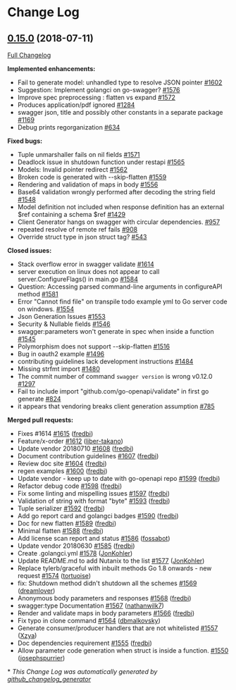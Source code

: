# Change Log

## [0.15.0](https://github.com/syndbg/go-swagger/tree/0.15.0) (2018-07-11)
[Full Changelog](https://github.com/syndbg/go-swagger/compare/0.14.0...0.15.0)

**Implemented enhancements:**

- Fail to generate model: unhandled type to resolve JSON pointer [\#1602](https://github.com/syndbg/go-swagger/issues/1602)
- Suggestion: Implement golangci on go-swagger? [\#1576](https://github.com/syndbg/go-swagger/issues/1576)
- Improve spec preprocessing : flatten vs expand [\#1572](https://github.com/syndbg/go-swagger/issues/1572)
- Produces application/pdf ignored [\#1284](https://github.com/syndbg/go-swagger/issues/1284)
- swagger json, title and possibly other constants in a separate package [\#1169](https://github.com/syndbg/go-swagger/issues/1169)
- Debug prints regorganization [\#634](https://github.com/syndbg/go-swagger/issues/634)

**Fixed bugs:**

- Tuple unmarshaller fails on nil fields [\#1571](https://github.com/syndbg/go-swagger/issues/1571)
- Deadlock issue in shutdown function under restapi [\#1565](https://github.com/syndbg/go-swagger/issues/1565)
- Models: Invalid pointer redirect [\#1562](https://github.com/syndbg/go-swagger/issues/1562)
- Broken code is generated with --skip-flatten [\#1559](https://github.com/syndbg/go-swagger/issues/1559)
- Rendering and validation of maps in body [\#1556](https://github.com/syndbg/go-swagger/issues/1556)
- Base64 validation wrongly performed after decoding the string field [\#1548](https://github.com/syndbg/go-swagger/issues/1548)
- Model definition not included when response definition has an external $ref containing a schema $ref [\#1429](https://github.com/syndbg/go-swagger/issues/1429)
- Client Generator hangs on swagger with circular dependencies. [\#957](https://github.com/syndbg/go-swagger/issues/957)
- repeated resolve of remote ref fails [\#908](https://github.com/syndbg/go-swagger/issues/908)
- Override struct type in json struct tag? [\#543](https://github.com/syndbg/go-swagger/issues/543)

**Closed issues:**

- Stack overflow error in swagger validate [\#1614](https://github.com/syndbg/go-swagger/issues/1614)
- server execution on linux does not appear to call server.ConfigureFlags\(\) in main.go [\#1584](https://github.com/syndbg/go-swagger/issues/1584)
- Question: Accessing parsed command-line arguments in configureAPI method [\#1581](https://github.com/syndbg/go-swagger/issues/1581)
- Error "Cannot find file" on transpile todo example yml to Go server code on windows. [\#1554](https://github.com/syndbg/go-swagger/issues/1554)
- Json Generation Issues [\#1553](https://github.com/syndbg/go-swagger/issues/1553)
- Security & Nullable fields [\#1546](https://github.com/syndbg/go-swagger/issues/1546)
- swagger:parameters won't generate in spec when inside a function [\#1545](https://github.com/syndbg/go-swagger/issues/1545)
- Polymorphism does not support --skip-flatten [\#1516](https://github.com/syndbg/go-swagger/issues/1516)
- Bug in oauth2 example [\#1496](https://github.com/syndbg/go-swagger/issues/1496)
- contributing guidelines lack development instructions [\#1484](https://github.com/syndbg/go-swagger/issues/1484)
- Missing strfmt import [\#1480](https://github.com/syndbg/go-swagger/issues/1480)
- The commit number of command `swagger version` is wrong v0.12.0 [\#1297](https://github.com/syndbg/go-swagger/issues/1297)
- Fail to include import "github.com/go-openapi/validate" in first go generate [\#824](https://github.com/syndbg/go-swagger/issues/824)
- it appears that vendoring breaks client generation assumption [\#785](https://github.com/syndbg/go-swagger/issues/785)

**Merged pull requests:**

- Fixes \#1614 [\#1615](https://github.com/syndbg/go-swagger/pull/1615) ([fredbi](https://github.com/fredbi))
- Feature/x-order [\#1612](https://github.com/syndbg/go-swagger/pull/1612) ([liber-takano](https://github.com/liber-takano))
- Update vendor 20180710 [\#1608](https://github.com/syndbg/go-swagger/pull/1608) ([fredbi](https://github.com/fredbi))
- Document contribution guidelines [\#1607](https://github.com/syndbg/go-swagger/pull/1607) ([fredbi](https://github.com/fredbi))
- Review doc site [\#1604](https://github.com/syndbg/go-swagger/pull/1604) ([fredbi](https://github.com/fredbi))
- regen examples [\#1600](https://github.com/syndbg/go-swagger/pull/1600) ([fredbi](https://github.com/fredbi))
- Update vendor - keep up to date with go-openapi repo [\#1599](https://github.com/syndbg/go-swagger/pull/1599) ([fredbi](https://github.com/fredbi))
- Refactor debug code [\#1598](https://github.com/syndbg/go-swagger/pull/1598) ([fredbi](https://github.com/fredbi))
- Fix some linting and mispelling issues [\#1597](https://github.com/syndbg/go-swagger/pull/1597) ([fredbi](https://github.com/fredbi))
- Validation of string with format "byte" [\#1593](https://github.com/syndbg/go-swagger/pull/1593) ([fredbi](https://github.com/fredbi))
- Tuple serializer [\#1592](https://github.com/syndbg/go-swagger/pull/1592) ([fredbi](https://github.com/fredbi))
- Add go report card and golangci badges [\#1590](https://github.com/syndbg/go-swagger/pull/1590) ([fredbi](https://github.com/fredbi))
- Doc for new flatten [\#1589](https://github.com/syndbg/go-swagger/pull/1589) ([fredbi](https://github.com/fredbi))
- Minimal flatten [\#1588](https://github.com/syndbg/go-swagger/pull/1588) ([fredbi](https://github.com/fredbi))
- Add license scan report and status [\#1586](https://github.com/syndbg/go-swagger/pull/1586) ([fossabot](https://github.com/fossabot))
- Update vendor 20180630 [\#1585](https://github.com/syndbg/go-swagger/pull/1585) ([fredbi](https://github.com/fredbi))
- Create .golangci.yml [\#1578](https://github.com/syndbg/go-swagger/pull/1578) ([JonKohler](https://github.com/JonKohler))
- Update README.md to add Nutanix to the list [\#1577](https://github.com/syndbg/go-swagger/pull/1577) ([JonKohler](https://github.com/JonKohler))
- Replace tylerb/graceful with inbuilt methods Go 1.8 onwards - new request [\#1574](https://github.com/syndbg/go-swagger/pull/1574) ([tortuoise](https://github.com/tortuoise))
- fix: Shutdown method didn't shutdown all the schemes [\#1569](https://github.com/syndbg/go-swagger/pull/1569) ([dreamlover](https://github.com/dreamlover))
- Anonymous body parameters and responses [\#1568](https://github.com/syndbg/go-swagger/pull/1568) ([fredbi](https://github.com/fredbi))
- swagger:type Documentation [\#1567](https://github.com/syndbg/go-swagger/pull/1567) ([nathanwilk7](https://github.com/nathanwilk7))
- Render and validate maps in body parameters [\#1566](https://github.com/syndbg/go-swagger/pull/1566) ([fredbi](https://github.com/fredbi))
- Fix typo in clone command [\#1564](https://github.com/syndbg/go-swagger/pull/1564) ([dbmalkovsky](https://github.com/dbmalkovsky))
- Generate consumer/producer handlers that are not whitelisted [\#1557](https://github.com/syndbg/go-swagger/pull/1557) ([Xzya](https://github.com/Xzya))
- Doc dependencies requirement [\#1555](https://github.com/syndbg/go-swagger/pull/1555) ([fredbi](https://github.com/fredbi))
- Allow parameter code generation when struct is inside a function. [\#1550](https://github.com/syndbg/go-swagger/pull/1550) ([josephspurrier](https://github.com/josephspurrier))

\* *This Change Log was automatically generated by [github_changelog_generator](https://github.com/skywinder/Github-Changelog-Generator)*